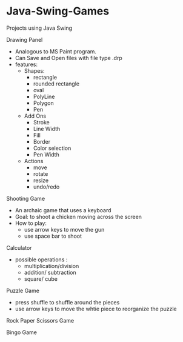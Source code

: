 # Java-Swing-Games
Projects using Java Swing

Drawing Panel
- Analogous to MS Paint program.
- Can Save and Open files with file type .drp
- features:
  - Shapes:
     - rectangle
     - rounded rectangle
     - oval
     - PolyLine
     - Polygon
     - Pen
   - Add Ons
     - Stroke
     - Line Width
     - Fill
     - Border
     - Color selection
     - Pen Width
   - Actions
     - move
     - rotate
     - resize
     - undo/redo
     

Shooting Game
- An archaic game that uses a keyboard
- Goal: to shoot a chicken moving across the screen
- How to play:
  - use arrow keys to move the gun
  - use space bar to shoot
 
Calculator
- possible operations :
  - multiplication/division
  - addition/ subtraction
  - square/ cube

Puzzle Game
- press shuffle to shuffle around the pieces
- use arrow keys to move the whtie piece to reorganize the puzzle


Rock Paper Scissors Game

Bingo Game

